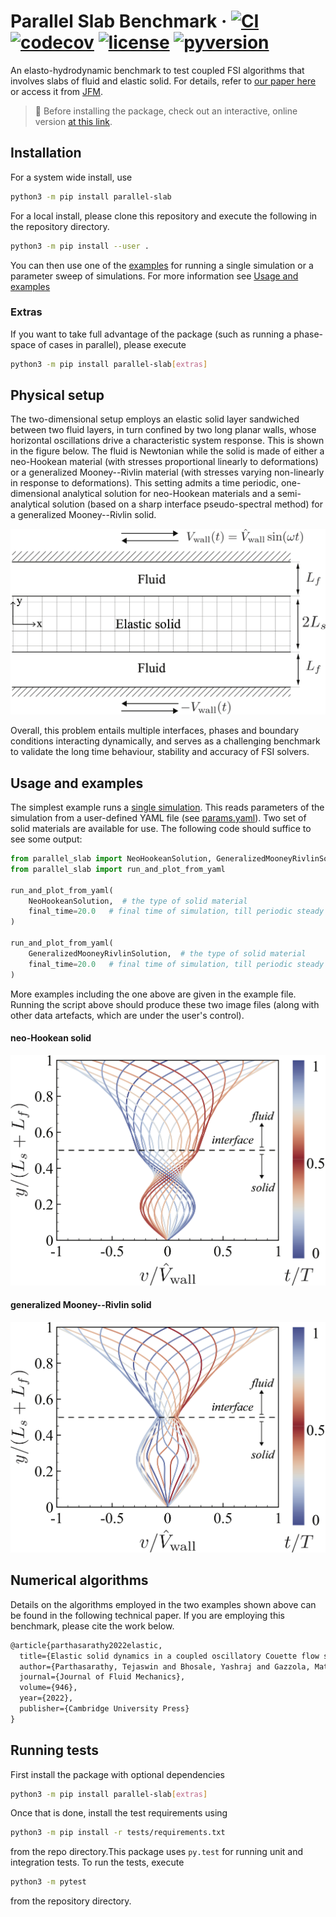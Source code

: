 Parallel Slab Benchmark
&middot;
[![CI](https://github.com/tp5uiuc/parallel_slab/actions/workflows/ci.yml/badge.svg)](https://github.com/tp5uiuc/parallel_slab/actions/workflows/ci.yml)
[![codecov](https://codecov.io/gh/tp5uiuc/parallel_slab/branch/master/graph/badge.svg?token=QWZOGBPC83)](https://codecov.io/gh/tp5uiuc/parallel_slab)
[![license](https://img.shields.io/badge/license-MIT-green)](https://mit-license.org/)
[![pyversion](https://img.shields.io/badge/python-3.6%20%7C%203.7%20%7C%203.8%20%7C%203.9-blue.svg)](https://www.python.org/)
=====

An elasto-hydrodynamic benchmark to test coupled FSI algorithms that involves slabs of fluid and elastic solid. For details, refer to [our paper here](https://mattia-lab.com/wp-content/uploads/2022/08/tp_yb_mg_2022.pdf) or access it from [JFM](https://www.doi.org/10.1017/jfm.2022.542).

> :rocket: Before installing the package, check out an interactive, online version [at this link](https://gazzolalab.github.io/parallel_slab_sandbox/).

## Installation
For a system wide install, use
```sh
python3 -m pip install parallel-slab
```
For a local install, please clone this repository and execute the following in the repository directory.
```sh
python3 -m pip install --user .
```
You can then use one of the [examples](examples) for running a single simulation or
a parameter sweep of simulations. For more information see [Usage and examples](#usage-and-examples)

### Extras
If you want to take full advantage of the package (such as running a phase-space of cases in parallel),
please execute
```sh
python3 -m pip install parallel-slab[extras]
```

## Physical setup
The two-dimensional setup employs an elastic solid layer sandwiched between two fluid layers, in turn confined by two long planar walls,
whose horizontal oscillations drive a characteristic system response. This is shown in the figure below. The fluid is
Newtonian while the solid is made of either a neo-Hookean material (with stresses proportional linearly to deformations)
or a generalized Mooney--Rivlin material (with stresses varying non-linearly in response to deformations). This setting
admits a time periodic, one-dimensional analytical solution for neo-Hookean materials and a semi-analytical solution
(based on a sharp interface pseudo-spectral method) for a generalized Mooney--Rivlin solid.

![setup](./docs/assets/setup.png)

Overall, this problem entails multiple interfaces, phases and boundary conditions interacting dynamically, and serves as
 a challenging benchmark to validate the long time behaviour, stability and accuracy of FSI solvers.

## Usage and examples
The simplest example runs a [single simulation](examples/run_single.py). This reads parameters of the simulation from
a user-defined YAML file (see [params.yaml](examples/params.yaml)). Two set of solid materials are available for use.
The following code should suffice to see some output:
```python
from parallel_slab import NeoHookeanSolution, GeneralizedMooneyRivlinSolution
from parallel_slab import run_and_plot_from_yaml

run_and_plot_from_yaml(
    NeoHookeanSolution,  # the type of solid material
    final_time=20.0   # final time of simulation, till periodic steady state
)

run_and_plot_from_yaml(
    GeneralizedMooneyRivlinSolution,  # the type of solid material
    final_time=20.0   # final time of simulation, till periodic steady state
)
```
More examples including the one above are given in the example file. Running the script above should produce these two
image files (along with other data artefacts, which are under the user's control).

#### neo-Hookean solid
![linear](./docs/assets/panel_linear_velocities.png)

#### generalized Mooney--Rivlin solid
![nonlinear](./docs/assets/panel_nonlinear_velocities.png)

## Numerical algorithms
Details on the algorithms employed in the two examples shown above can be found in the following technical paper.
If you are employing this benchmark, please cite the work below.

```tex
@article{parthasarathy2022elastic,
  title={Elastic solid dynamics in a coupled oscillatory Couette flow system},
  author={Parthasarathy, Tejaswin and Bhosale, Yashraj and Gazzola, Mattia},
  journal={Journal of Fluid Mechanics},
  volume={946},
  year={2022},
  publisher={Cambridge University Press}
}
```

## Running tests
First install the package with optional dependencies
```sh
python3 -m pip install parallel-slab[extras]
```
Once that is done, install the test requirements using
``` sh
python3 -m pip install -r tests/requirements.txt
```
from the repo directory.This package uses `py.test` for running unit and integration tests.
To run the tests, execute
```sh
python3 -m pytest
```
from the repository directory.
